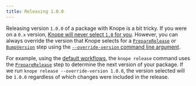 ```yaml
---
title: Releasing 1.0.0
---
```


Releasing version `1.0.0` of a package with Knope is a bit tricky.
If you were on a `0.x` version,
[Knope will never select `1.0` for you](/reference/concepts/semantic-versioning#0x-versions).
However,
you can always override the version that Knope selects for a [`PrepareRelease`] or [`BumpVersion`] step using the [`--override-version` command line argument].

For example, using the [default workflows],
the `knope release` command uses the [`PrepareRelease`] step to determine the next version of your package.
If we run `knope release --override-version 1.0.0`,
the version selected will be `1.0.0` regardless of which changes were included in the release.

[`PrepareRelease`]: /reference/config-file/steps/prepare-release
[`BumpVersion`]: /reference/config-file/steps/bump-version
[`--override-version` command line argument]: /reference/command-line-arguments#--override-version
[default workflows]: /reference/default-workflows
